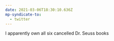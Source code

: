 ```yaml
---
date: 2021-03-06T18:30:10.636Z
mp-syndicate-to:
  - twitter
---
```


I apparently own all six cancelled Dr. Seuss books

